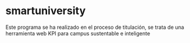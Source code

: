 # smartuniversity
Este programa se ha realizado en el proceso de titulación, se trata de una herramienta web KPI para campus sustentable e inteligente
